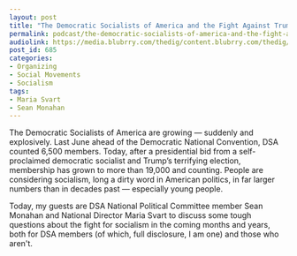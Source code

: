 ```yaml
---
layout: post
title: "The Democratic Socialists of America and the Fight Against Trump"
permalink: podcast/the-democratic-socialists-of-america-and-the-fight-against-trump/
audiolink: https://media.blubrry.com/thedig/content.blubrry.com/thedig/The_Dig_-_EP_16_-_DSA.mp3
post_id: 685
categories: 
- Organizing
- Social Movements
- Socialism
tags: 
- Maria Svart
- Sean Monahan
---
```


The Democratic Socialists of America are growing — suddenly and explosively. Last June ahead of the Democratic National Convention, DSA counted 6,500 members. Today, after a presidential bid from a self-proclaimed democratic socialist and Trump’s terrifying election, membership has grown to more than 19,000 and counting. People are considering socialism, long a dirty word in American politics, in far larger numbers than in decades past — especially young people.
 
Today, my guests are DSA National Political Committee member Sean Monahan and National Director Maria Svart to discuss some tough questions about the fight for socialism in the coming months and years, both for DSA members (of which, full disclosure, I am one) and those who aren't.